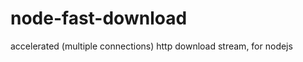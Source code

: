 node-fast-download
==================

accelerated (multiple connections) http download stream, for nodejs

